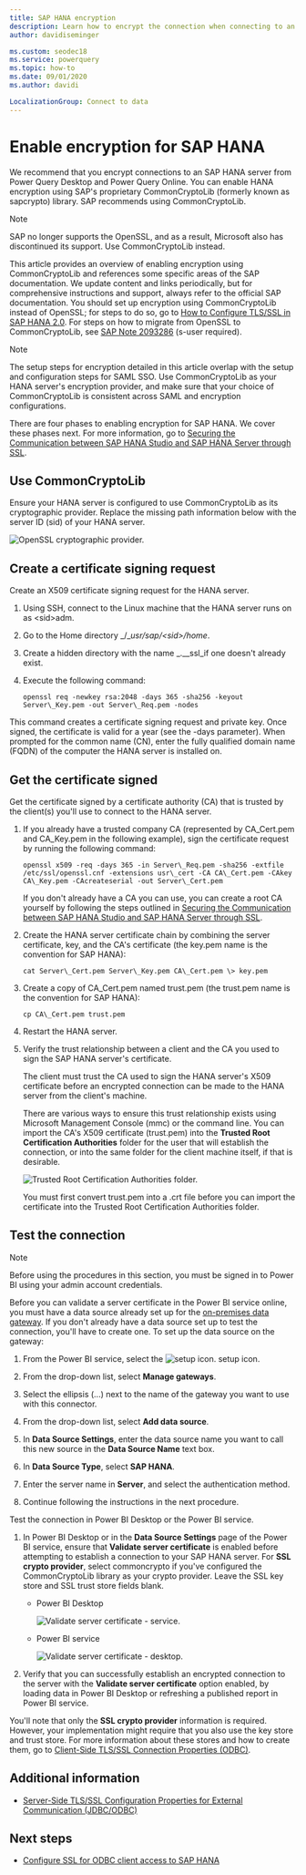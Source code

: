 ```yaml
---
title: SAP HANA encryption
description: Learn how to encrypt the connection when connecting to an SAP HANA server from Power Query using SAML SSO.
author: davidiseminger

ms.custom: seodec18
ms.service: powerquery
ms.topic: how-to
ms.date: 09/01/2020
ms.author: davidi

LocalizationGroup: Connect to data
---
```


# Enable encryption for SAP HANA

We recommend that you encrypt connections to an SAP HANA server from Power Query Desktop and Power Query Online. You can enable HANA encryption using SAP's proprietary CommonCryptoLib (formerly known as sapcrypto) library. SAP recommends using CommonCryptoLib.

>[!Note]
>SAP no longer supports the OpenSSL, and as a result, Microsoft also has discontinued its support. Use CommonCryptoLib instead.

This article provides an overview of enabling encryption using CommonCryptoLib and references some specific areas of the SAP documentation. We update content and links periodically, but for comprehensive instructions and support, always refer to the official SAP documentation. You should set up encryption using CommonCryptoLib instead of OpenSSL; for steps to do so, go to [How to Configure TLS/SSL in SAP HANA 2.0](https://blogs.sap.com/2018/11/13/how-to-configure-tlsssl-in-sap-hana-2.0/). For steps on how to migrate from OpenSSL to CommonCryptoLib, see [SAP Note 2093286](https://launchpad.support.sap.com/#/notes/2093286) (s-user required).

> [!NOTE]
> The setup steps for encryption detailed in this article overlap with the setup and configuration steps for SAML SSO. Use CommonCryptoLib as your HANA server's encryption provider, and make sure that your choice of CommonCryptoLib is consistent across SAML and encryption configurations.

There are four phases to enabling encryption for SAP HANA. We cover these phases next. For more information, go to [Securing the Communication between SAP HANA Studio and SAP HANA Server through SSL](https://blogs.sap.com/2015/09/28/securing-the-communication-between-sap-hana-studio-and-sap-hana-server-through-ssl/).

## Use CommonCryptoLib

Ensure your HANA server is configured to use CommonCryptoLib as its cryptographic provider. Replace the missing path information below with the server ID (sid) of your HANA server.

![OpenSSL cryptographic provider.](ssl-crypto-provider.png)

## Create a certificate signing request

Create an X509 certificate signing request for the HANA server.

1. Using SSH, connect to the Linux machine that the HANA server runs on as \<sid\>adm.

1. Go to the Home directory _/__usr/sap/\<sid\>/home_.

1. Create a hidden directory with the name _.__ssl_if one doesn't already exist.

1. Execute the following command:

    ```
    openssl req -newkey rsa:2048 -days 365 -sha256 -keyout Server\_Key.pem -out Server\_Req.pem -nodes
    ```

This command creates a certificate signing request and private key. Once signed, the certificate is valid for a year (see the -days parameter). When prompted for the common name (CN), enter the fully qualified domain name (FQDN) of the computer the HANA server is installed on.

## Get the certificate signed

Get the certificate signed by a certificate authority (CA) that is trusted by the client(s) you'll use to connect to the HANA server.

1. If you already have a trusted company CA (represented by CA\_Cert.pem and CA\_Key.pem in the following example), sign the certificate request by running the following command:

    ```
    openssl x509 -req -days 365 -in Server\_Req.pem -sha256 -extfile /etc/ssl/openssl.cnf -extensions usr\_cert -CA CA\_Cert.pem -CAkey CA\_Key.pem -CAcreateserial -out Server\_Cert.pem
    ```

    If you don't already have a CA you can use, you can create a root CA yourself by following the steps outlined in [Securing the Communication between SAP HANA Studio and SAP HANA Server through SSL](https://blogs.sap.com/2015/09/28/securing-the-communication-between-sap-hana-studio-and-sap-hana-server-through-ssl/).

1. Create the HANA server certificate chain by combining the server certificate, key, and the CA's certificate (the key.pem name is the convention for SAP HANA):

    ```
    cat Server\_Cert.pem Server\_Key.pem CA\_Cert.pem \> key.pem
    ```

1. Create a copy of CA\_Cert.pem named trust.pem (the trust.pem name is the convention for SAP HANA):

    ```
    cp CA\_Cert.pem trust.pem
    ```

1. Restart the HANA server.

1. Verify the trust relationship between a client and the CA you used to sign the SAP HANA server's certificate.

    The client must trust the CA used to sign the HANA server's X509 certificate before an encrypted connection can be made to the HANA server from the client's machine.

    There are various ways to ensure this trust relationship exists using Microsoft Management Console (mmc) or the command line. You can import the CA's X509 certificate (trust.pem) into the **Trusted Root Certification Authorities** folder for the user that will establish the connection, or into the same folder for the client machine itself, if that is desirable.

    ![Trusted Root Certification Authorities folder.](trusted-root-certification.png)

    You must first convert trust.pem into a .crt file before you can import the certificate into the Trusted Root Certification Authorities folder.

## Test the connection

>[!Note]
> Before using the procedures in this section, you must be signed in to Power BI using your admin account credentials.

Before you can validate a server certificate in the Power BI service online, you must have a data source already set up for the [on-premises data gateway](/data-integration/gateway/). If you don't already have a data source set up to test the connection, you'll have to create one. To set up the data source on the gateway:

1. From the Power BI service, select the ![setup icon.](setup.png) setup icon.

2. From the drop-down list, select **Manage gateways**.

3. Select the ellipsis (...) next to the name of the gateway you want to use with this connector.

4. From the drop-down list, select **Add data source**.

5. In **Data Source Settings**, enter the data source name you want to call this new source in the **Data Source Name** text box.

6. In **Data Source Type**, select **SAP HANA**.

7. Enter the server name in **Server**, and select the authentication method.

8. Continue following the instructions in the next procedure.

Test the connection in Power BI Desktop or the Power BI service.

1. In Power BI Desktop or in the **Data Source Settings** page of the Power BI service, ensure that **Validate server certificate** is enabled before attempting to establish a connection to your SAP HANA server. For **SSL crypto provider**, select commoncrypto if you've configured the CommonCryptoLib library as your crypto provider. Leave the SSL key store and SSL trust store fields blank.

    - Power BI Desktop

        ![Validate server certificate - service.](validate-server-certificate-service.png)

    - Power BI service

        ![Validate server certificate - desktop.](validate-server-certificate-desktop.png)

2. Verify that you can successfully establish an encrypted connection to the server with the **Validate server certificate** option enabled, by loading data in Power BI Desktop or refreshing a published report in Power BI service.

You'll note that only the **SSL crypto provider** information is required. However, your implementation might require that you also use the key store and trust store. For more information about these stores and how to create them, go to [Client-Side TLS/SSL Connection Properties (ODBC)](https://help.sap.com/viewer/b3ee5778bc2e4a089d3299b82ec762a7/2.0.03/en-US/0ae2b75266df44499d8fed8035e024ad.html).

## Additional information

* [Server-Side TLS/SSL Configuration Properties for External Communication (JDBC/ODBC)](https://help.sap.com/viewer/b3ee5778bc2e4a089d3299b82ec762a7/2.0.04/en-US/64065bc94ccb4f64bfb544686db23e60.html)

## Next steps

* [Configure SSL for ODBC client access to SAP HANA](configure-odbc-sap-hana.md)